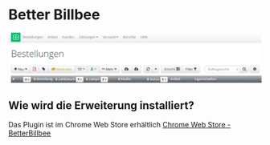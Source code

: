 # Better Billbee
![Preview](https://github.com/iMaxxx/BetterBillbee/blob/master/Preview.png)



## Wie wird die Erweiterung installiert? 
Das Plugin ist im Chrome Web Store erhältlich
[Chrome Web Store - BetterBillbee](https://chrome.google.com/webstore/detail/betterbillbee/ofcoeemlibjacjagkhlokdkgognkhaom)

